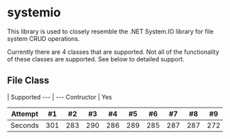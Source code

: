 # systemio

This library is used to closely resemble the .NET System.IO library for file system CRUD operations.

Currently there are 4 classes that are supported. Not all of the functionality of these classes are supported. See below to detailed support.

## File Class
 | Supported
 --- | ---
 Contructor | Yes

Attempt | #1 | #2 | #3 | #4 | #5 | #6 | #7 | #8 | #9 | #10 | #11
--- | --- | --- | --- |--- |--- |--- |--- |--- |--- |--- |---
Seconds | 301 | 283 | 290 | 286 | 289 | 285 | 287 | 287 | 272 | 276 | 269
